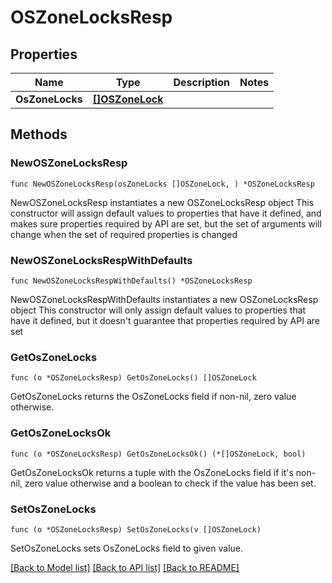 # OSZoneLocksResp

## Properties

Name | Type | Description | Notes
------------ | ------------- | ------------- | -------------
**OsZoneLocks** | [**[]OSZoneLock**](OSZoneLock.md) |  | 

## Methods

### NewOSZoneLocksResp

`func NewOSZoneLocksResp(osZoneLocks []OSZoneLock, ) *OSZoneLocksResp`

NewOSZoneLocksResp instantiates a new OSZoneLocksResp object
This constructor will assign default values to properties that have it defined,
and makes sure properties required by API are set, but the set of arguments
will change when the set of required properties is changed

### NewOSZoneLocksRespWithDefaults

`func NewOSZoneLocksRespWithDefaults() *OSZoneLocksResp`

NewOSZoneLocksRespWithDefaults instantiates a new OSZoneLocksResp object
This constructor will only assign default values to properties that have it defined,
but it doesn't guarantee that properties required by API are set

### GetOsZoneLocks

`func (o *OSZoneLocksResp) GetOsZoneLocks() []OSZoneLock`

GetOsZoneLocks returns the OsZoneLocks field if non-nil, zero value otherwise.

### GetOsZoneLocksOk

`func (o *OSZoneLocksResp) GetOsZoneLocksOk() (*[]OSZoneLock, bool)`

GetOsZoneLocksOk returns a tuple with the OsZoneLocks field if it's non-nil, zero value otherwise
and a boolean to check if the value has been set.

### SetOsZoneLocks

`func (o *OSZoneLocksResp) SetOsZoneLocks(v []OSZoneLock)`

SetOsZoneLocks sets OsZoneLocks field to given value.



[[Back to Model list]](../README.md#documentation-for-models) [[Back to API list]](../README.md#documentation-for-api-endpoints) [[Back to README]](../README.md)


